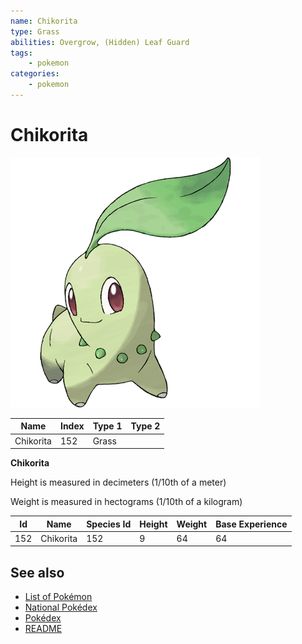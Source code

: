```yaml
---
name: Chikorita
type: Grass
abilities: Overgrow, (Hidden) Leaf Guard
tags:
    - pokemon
categories:
    - pokemon
---
```


# Chikorita


![Chikorita](images/152.png)

| **Name** | **Index** | **Type 1** | **Type 2** |
|----|----|----|----|
| Chikorita | 152 | Grass  |  |

**Chikorita** 


Height is measured in decimeters (1/10th of a meter)

Weight is measured in hectograms (1/10th of a kilogram)

| **Id** | **Name** | **Species Id** | **Height** | **Weight** | **Base Experience** |
|--------|----------|----------------|------------|------------|---------------------|
| 152 | Chikorita | 152 | 9 | 64 | 64 |


## See also

- [List of Pokémon](../pokemon.md)
- [National Pokédex](../national_pokedex.md)
- [Pokédex](../pokedex.md)
- [README](../README.md)
